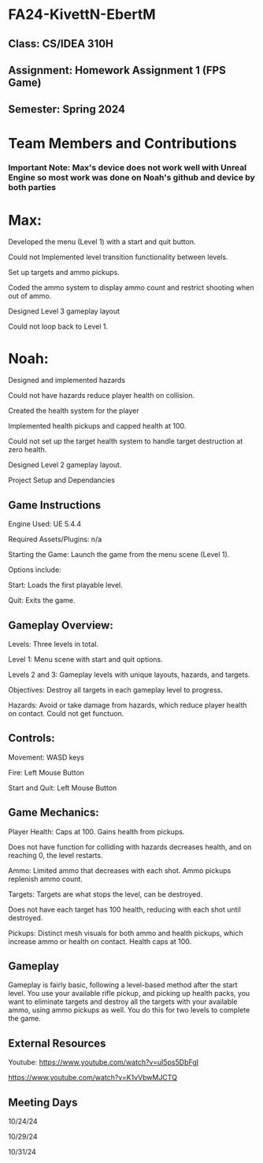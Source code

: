 # FA24-KivettN-EbertM

 ## Class: CS/IDEA 310H
## Assignment: Homework Assignment 1 (FPS Game)
## Semester: Spring 2024


# Team Members and Contributions

### Important Note: Max's device does not work well with Unreal Engine so most work was done on Noah's github and device by both parties

# Max:
Developed the menu (Level 1) with a start and quit button.

Could not Implemented level transition functionality between levels.

Set up targets and ammo pickups.

Coded the ammo system to display ammo count and restrict shooting when out of ammo.

Designed Level 3 gameplay layout

Could not loop back to Level 1.

# Noah:
Designed and implemented hazards 

Could not have hazards reduce player health on collision.

Created the health system for the player

Implemented health pickups and capped health at 100.

Could not set up the target health system to handle target destruction at zero health.

Designed Level 2 gameplay layout.

Project Setup and Dependancies



## Game Instructions
Engine Used: UE 5.4.4

Required Assets/Plugins: n/a

 Starting the Game:
  Launch the game from the menu scene (Level 1).

 Options include:
  
  Start: Loads the first playable level.
  
  Quit: Exits the game.
  
## Gameplay Overview:
  Levels: Three levels in total.
  
   Level 1: Menu scene with start and quit options.
   
   Levels 2 and 3: Gameplay levels with unique layouts, hazards, and targets.
   
  Objectives: Destroy all targets in each gameplay level to progress.

  Hazards: Avoid or take damage from hazards, which reduce player health on contact. Could not get functuon.
  
  ## Controls:
  Movement: WASD keys
  
  Fire: Left Mouse Button
  
  Start and Quit: Left Mouse Button
  
## Game Mechanics:
  Player Health: Caps at 100. Gains health from pickups.
  
  Does not have function for colliding with hazards decreases health, and on reaching 0, the level restarts.
  
  Ammo: Limited ammo that decreases with each shot. Ammo pickups replenish ammo count.
  
  Targets: Targets are what stops the level, can be destroyed.
  
  Does not have each target has 100 health, reducing with each shot until destroyed.
  
  Pickups: Distinct mesh visuals for both ammo and health pickups, which increase ammo or health on contact. Health caps at 100.

  ## Gameplay
   Gameplay is fairly basic, following a level-based method after the start level. You use your available rifle pickup, and picking up health packs, you want to eliminate targets and destroy all the targets with your available ammo, using ammo pickups as well. You do this for two levels to complete the game. 

   ## External Resources
   Youtube:
   https://www.youtube.com/watch?v=uI5ps5DbFgI
   
   https://www.youtube.com/watch?v=K1vVbwMJCTQ

   ## Meeting Days

   10/24/24

   10/29/24

   10/31/24

